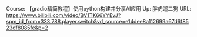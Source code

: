 Course: 【gradio精简教程】使用python构建并分享AI应用
Up: 胖虎遛二狗
URL: https://www.bilibili.com/video/BV1TK66YYEvJ?spm_id_from=333.788.player.switch&vd_source=e14dee8a112699a67d6f8523df8085fe&p=2